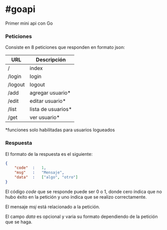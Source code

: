 #goapi
=====

Primer mini api con Go

### Peticiones

Consiste en 8 peticiones que responden en formato json:

| URL | Descripción          |
| ------------- | ----------- |
| / | index |
| /login | login |
| /logout | logout |
| /add | agregar usuario* |
| /edit | editar usuario* |
| /list | lista de usuarios* |
| /get | ver usuario* |

*funciones solo habilitadas para usuarios logueados

### Respuesta

El formato de la respuesta es el siguiente:

```json
{
	"code"	:	1, 
	"msg"	:	"Mensaje",
	"data"	:	["algo", "otro"]
}
```

El código *code* que se responde puede ser 0 o 1, donde cero índica que no hubo éxito en la petición y uno índica que se realizo correctamente.

El mensaje *msj* está relacionado a la petición.

El campo *data* es opcional y varia su formato dependiendo de la petición que se haga.
